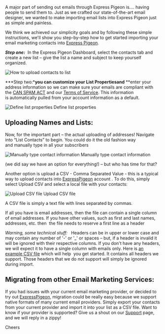 A major part of sending out emails through Express Pigeon is…. having
people to send them to. Just as we crafted our state-of-the-art email
designer, we wanted to make importing email lists into Express Pigeon
just as simple and painless.

We think we achieved our simplicity goals and by following these simple
instructions, we'll show you step-by-step how to get started importing
your email marketing contacts into [Express Pigeon](http://expresspigeon.com).

***Step one:***  In the Express Pigeon Dashboard, select the contacts
tab and create a new list – give the list a name and subject to keep
yourself organized.

![How to upload contacts to list](blog_images/2012/selection_4081.png "How to upload contacts to list")

***Step two:***you can customize your **List Properties**and** **enter
your address information so we can make sure your emails are compliant
with the [CAN SPAM ACT](http://business.ftc.gov/documents/bus61-can-spam-act-compliance-guide-business/) and our [Terms of Service](https://expresspigeon.com/terms). This information
is automatically pulled from your account information as a default.

![Define list properties](blog_images/2012/selection_411.png "Define list properties")
Define list properties

Uploading Names and Lists:
--------------------------

Now, for the important part – the actual uploading of addresses!
Navigate into “List Contacts” to begin. You could do it the old fashion
way and manually type in all your subscribers

![Manually type contact information](blog_images/2012/selection_409.png "Manually type contact information")
 Manually type contact information

(we did say we have an option for everything!) – but who has time for
that?

Another option is upload a CSV - Comma Separated Value - this is a
typical way to upload contacts into [ExpressPigeon](http://expresspigeon.com) account . To
do this, simply select Upload CSV and select a local file with your
contacts:

![Upload CSV file](blog_images/2012/selection_410.png "Upload CSV file")
Upload CSV file

A CSV file is simply a text file with lines separated by commas.

If all you have is email addresses, then the file can contain a single
column of email addresses. If you have other values, such as first and
last names, addresses, etc. then  the file needs to reserve a first line
as a header

*Warning, some technical stuff:*   Headers can be in upper or lower case
and may contain any number of '-' or '\_' or spaces – but, if a header
is invalid it will be ignored with their respective columns. If you
don't have any headers, we will expect it to have a single column with
emails only. Here is [an example CSV file](https://content.expresspigeon.com/3284/downloads/contacts.csv) which will help  you get
started. It contains all headers we support. Those headers that we do
not support will simply be ignored during import.

Migrating from other Email Marketing Services:
----------------------------------------------

If you had issues with your current email marketing provider, or decided
to try out [ExpressPigeon](http://expresspigeon.com), migration could be really easy because we
support native formats of many current email providers. Simply export
your contacts from your current provider and import it into your list as
a CSV file. Want to know if your provider is supported? Give us a shout
on our [Support](http://expresspigeon.com/support) page, and we will reply in a zippy!

Cheers